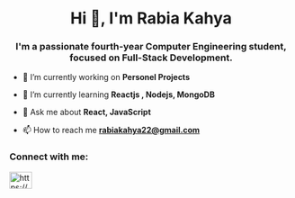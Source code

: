 <h1 align="center">Hi 👋, I'm Rabia Kahya</h1>
<h3 align="center">I'm a passionate fourth-year Computer Engineering student, focused on Full-Stack Development.</h3>

- 🔭 I’m currently working on **Personel Projects**

- 🌱 I’m currently learning **Reactjs , Nodejs, MongoDB**

- 💬 Ask me about **React, JavaScript**

- 📫 How to reach me **rabiakahya22@gmail.com**

<h3 align="left">Connect with me:</h3>
<p align="left">
<a href="https://linkedin.com/in/https://www.linkedin.com/in/rabia-kahya-0bab87184/" target="blank"><img align="center" src="https://raw.githubusercontent.com/rahuldkjain/github-profile-readme-generator/master/src/images/icons/Social/linked-in-alt.svg" alt="https://www.linkedin.com/in/rabia-kahya-0bab87184/" height="30" width="40" /></a>
</p>
